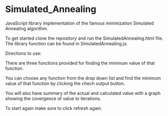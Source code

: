 # Simulated_Annealing
JavaScript library implementation of the famous minimization Simulated Annealing algorithm.

To get started clone the repository and run the SimulatedAnnealing.html file. The library function can be found in SimulatedAnnealing.js.

Directions to use:

There are three functions provided for finding the minimum value of that function.

You can choose any function from the drop down list and find the minimum value of that function by clicking the chech output button.

You will also have summary of the actual and calculated value with a graph showing the covergence of value to iterations.

To start again make sure to click refresh again.
